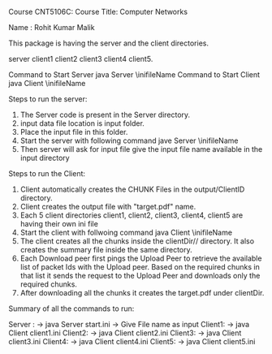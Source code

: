 
Course CNT5106C:
Course Title:  Computer Networks

Name : Rohit Kumar Malik


This package is having the server and the client directories. 

server client1 client2 client3 client4 client5.


Command to Start Server
	java Server \inifileName
Command to Start Client
	java Client \inifileName


Steps to run the server:

1. The Server code is present in the Server directory. 
2. input data file location is input folder.
3. Place the input file in this folder. 
4. Start the server with following command
   	jave Server \inifileName
5. Then server will ask for input file
	give the input file name available in the input directory


Steps to run the Client:
1. Client automatically creates the CHUNK Files in the output/ClientID directory.
2. Client creates the output file with "target.pdf" name.
3. Each 5 client directories client1, client2, client3, client4, client5 are having their own ini file
4. Start the client with follwoing command
	java Client \inifileName
5. The client creates all the chunks inside the clientDir/<ClientId>/ directory. It also creates the 
   summary file inside the same directory.
6. Each Download peer first pings the Upload Peer to retrieve the available list of packet Ids with the Upload
   peer. Based on the required chunks in that list it sends the request to the Upload Peer and downloads only the 
   required chunks.
7. After downloading all the chunks it creates the target.pdf under clientDir.


Summary of all the commands to run:

Server : 
	-> java Server start.ini
	-> Give File name as input
Client1:
	-> java Client client1.ini
Client2:
	-> java Client client2.ini
Client3:
	-> java Client client3.ini
Client4:
	-> java Client client4.ini
Client5:
	-> java Client client5.ini
	

	

